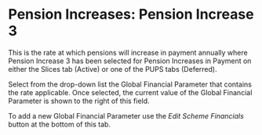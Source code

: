 # Pension Increases: Pension Increase 3

This is the rate at which pensions will increase in payment annually
where Pension Increase 3 has been selected for Pension Increases in
Payment on either the Slices tab (Active) or one of the PUPS tabs
(Deferred).

Select from the drop-down list the Global Financial Parameter that
contains the rate applicable. Once selected, the current value of the
Global Financial Parameter is shown to the right of this field.

To add a new Global Financial Parameter use the _Edit Scheme Financials_
button at the bottom of this tab.
